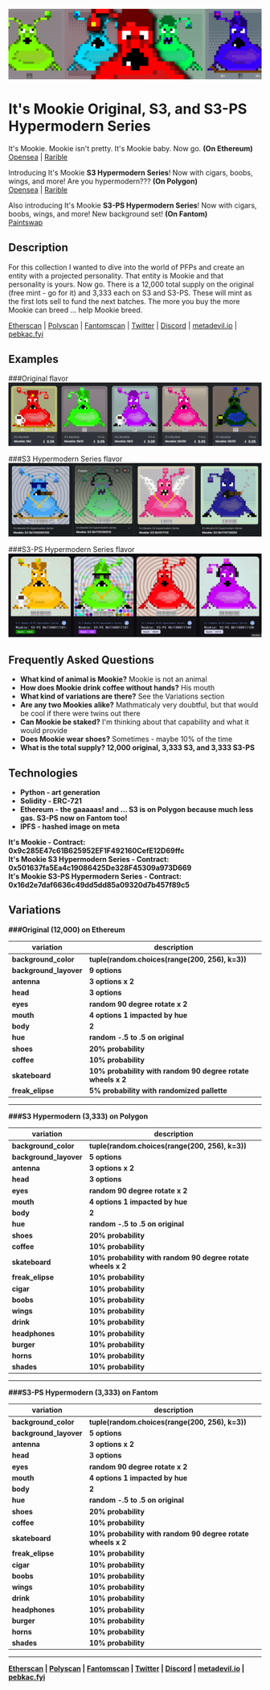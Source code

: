 ![mookie](./docs/1440x400.png)

# It's Mookie Original, S3, and S3-PS Hypermodern Series
It's Mookie. Mookie isn't pretty. It's Mookie baby. Now go. 
<strong>(On Ethereum)</strong><br/>
[Opensea](https://opensea.io/collection/its-mookie) | 
[Rarible](https://rarible.com/itsmookie/items)

Introducing It's Mookie <strong>S3 Hypermodern Series</strong>! Now with cigars, boobs, wings, and more! Are you hypermodern???
<strong>(On Polygon)</strong><br/>
[Opensea](https://opensea.io/collection/its-mookie-s3) | 
[Rarible](https://rarible.com/itsmookie-s3/)

Also introducing It's Mookie <strong>S3-PS Hypermodern Series</strong>! Now with cigars, boobs, wings, and more! New background set!
<strong>(On Fantom)</strong><br/>
[Paintswap](https://paintswap.finance/marketplace/collections/0x16d2e7daf6636c49dd5dd85a09320d7b457f89c5)

## Description
For this collection I wanted to dive into the world of PFPs and create an entity with a projected personality. That entity is Mookie and that personality is yours. Now go. There is a 12,000 total supply on the original (free mint - go for it) and 3,333 each on S3 and S3-PS. These will mint as the first lots sell to fund the next batches. The more you buy the more Mookie can breed ... help Mookie breed.

[Etherscan](https://etherscan.com/address/0x9c285E47c61B625952EF1F492160CefE12D69ffc) | 
[Polyscan](https://polygonscan.com/address/0x501637fa5ea4c19086425de328f45309a973d669) | 
[Fantomscan](https://ftmscan.com/address/0x16d2e7daf6636c49dd5dd85a09320d7b457f89c5) | 
[Twitter](https://twitter.com/mindrash) | 
[Discord](https://discord.gg/B8F2R3qd) | 
[metadevil.io](https://metadevil.io) | 
[pebkac.fyi](https://pebkac.fyi)

## Examples
###Original flavor
![mookie](./docs/examples2.png)

###S3 Hypermodern Series flavor
![mookie](./docs/examples3.png)

###S3-PS Hypermodern Series flavor
![mookie](./docs/examples4.png)

## Frequently Asked Questions
- <strong>What kind of animal is Mookie?</strong> Mookie is not an animal
- <strong>How does Mookie drink coffee without hands?</strong> His mouth
- <strong>What kind of variations are there?</strong> See the Variations section
- <strong>Are any two Mookies alike?</strong> Mathmaticaly very doubtful, but that would be cool if there were twins out there
- <strong>Can Mookie be staked?</strong> I'm thinking about that capability and what it would provide
- <strong>Does Mookie wear shoes?</strong> Sometimes - maybe 10% of the time
- <strong>What is the total supply? 12,000 original, 3,333 S3, and 3,333 S3-PS 

## Technologies
- Python - art generation
- Solidity - ERC-721
- Ethereum - the gaaaaas! and ... S3 is on Polygon because much less gas. S3-PS now on Fantom too!
- IPFS - hashed image on meta

It's Mookie - Contract: 0x9c285E47c61B625952EF1F492160CefE12D69ffc<br/>
It's Mookie S3 Hypermodern Series - Contract: 0x501637fa5Ea4c19086425De328F45309a973D669<br/>
It's Mookie S3-PS Hypermodern Series - Contract: 0x16d2e7daf6636c49dd5dd85a09320d7b457f89c5<br/>

## Variations

###Original (12,000) on Ethereum

| variation           | description                                             |
|---------------------|---------------------------------------------------------|
| background_color    | tuple(random.choices(range(200, 256), k=3)) |
| background_layover  | 9 options |
| antenna             | 3 options x 2 |
| head                | 3 options |
| eyes                | random 90 degree rotate x 2 |
| mouth               | 4 options 1 impacted by hue |
| body                | 2 |
| hue                 | random -.5 to .5 on original |
| shoes               | 20% probability |
| coffee              | 10% probability |
| skateboard          | 10% probability with random 90 degree rotate wheels x 2 |
| freak_elipse        | 5% probability with randomized pallette |

---

###S3 Hypermodern (3,333) on Polygon

| variation           | description                                             |
|---------------------|---------------------------------------------------------|
| background_color    | tuple(random.choices(range(200, 256), k=3)) |
| background_layover  | 5 options |
| antenna             | 3 options x 2 |
| head                | 3 options |
| eyes                | random 90 degree rotate x 2 |
| mouth               | 4 options 1 impacted by hue |
| body                | 2 |
| hue                 | random -.5 to .5 on original |
| shoes               | 20% probability |
| coffee              | 10% probability |
| skateboard          | 10% probability with random 90 degree rotate wheels x 2 |
| freak_elipse        | 10% probability |
| cigar               | 10% probability |
| boobs               | 10% probability |
| wings               | 10% probability |
| drink               | 10% probability |
| headphones          | 10% probability |
| burger              | 10% probability |
| horns               | 10% probability |
| shades              | 10% probability |

---

###S3-PS Hypermodern (3,333) on Fantom

| variation           | description                                             |
|---------------------|---------------------------------------------------------|
| background_color    | tuple(random.choices(range(200, 256), k=3)) |
| background_layover  | 5 options |
| antenna             | 3 options x 2 |
| head                | 3 options |
| eyes                | random 90 degree rotate x 2 |
| mouth               | 4 options 1 impacted by hue |
| body                | 2 |
| hue                 | random -.5 to .5 on original |
| shoes               | 20% probability |
| coffee              | 10% probability |
| skateboard          | 10% probability with random 90 degree rotate wheels x 2 |
| freak_elipse        | 10% probability |
| cigar               | 10% probability |
| boobs               | 10% probability |
| wings               | 10% probability |
| drink               | 10% probability |
| headphones          | 10% probability |
| burger              | 10% probability |
| horns               | 10% probability |
| shades              | 10% probability |

---

[Etherscan](https://etherscan.com/address/0x9c285E47c61B625952EF1F492160CefE12D69ffc) | 
[Polyscan](https://polygonscan.com/address/0x501637fa5ea4c19086425de328f45309a973d669) | 
[Fantomscan](https://ftmscan.com/address/0x16d2e7daf6636c49dd5dd85a09320d7b457f89c5) | 
[Twitter](https://twitter.com/mindrash) | 
[Discord](https://discord.gg/B8F2R3qd) | 
[metadevil.io](https://metadevil.io) | 
[pebkac.fyi](https://pebkac.fyi)

